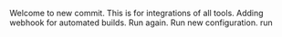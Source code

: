 Welcome to new commit.
This is for integrations of all tools.
Adding webhook for automated builds.
Run again.
Run new configuration.
run
